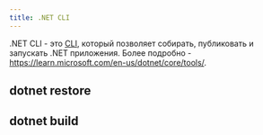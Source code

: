 ```yaml
---
title: .NET CLI
---
```

.NET CLI - это [CLI](../../../CS/Command-line%20interface.md), который позволяет собирать, публиковать и запускать .NET приложения. Более подробно - https://learn.microsoft.com/en-us/dotnet/core/tools/.

## dotnet restore

## dotnet build